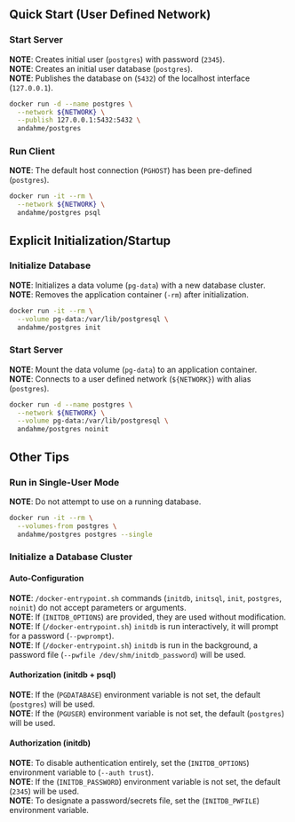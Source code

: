 ## Quick Start (User Defined Network)

### Start Server
**NOTE**: Creates initial user (`postgres`) with password (`2345`).  
**NOTE**: Creates an initial user database (`postgres`).  
**NOTE**: Publishes the database on (`5432`) of the localhost interface (`127.0.0.1`).  
```bash
docker run -d --name postgres \
  --network ${NETWORK} \
  --publish 127.0.0.1:5432:5432 \
  andahme/postgres
```

### Run Client
**NOTE**: The default host connection (`PGHOST`) has been pre-defined (`postgres`).   
```bash
docker run -it --rm \
  --network ${NETWORK} \
  andahme/postgres psql
```


## Explicit Initialization/Startup

### Initialize Database
**NOTE**: Initializes a data volume (`pg-data`) with a new database cluster.  
**NOTE**: Removes the application container (`-rm`) after initialization.  
```bash
docker run -it --rm \
  --volume pg-data:/var/lib/postgresql \
  andahme/postgres init
```

### Start Server
**NOTE**: Mount the data volume (`pg-data`) to an application container.  
**NOTE**: Connects to a user defined network (`${NETWORK}`) with alias (`postgres`).  
```bash
docker run -d --name postgres \
  --network ${NETWORK} \
  --volume pg-data:/var/lib/postgresql \
  andahme/postgres noinit
```


## Other Tips

### Run in Single-User Mode
**NOTE**: Do not attempt to use on a running database.  
```bash
docker run -it --rm \
  --volumes-from postgres \
  andahme/postgres postgres --single
```

### Initialize a Database Cluster

#### Auto-Configuration
**NOTE**: `/docker-entrypoint.sh` commands (`initdb`, `initsql`, `init`, `postgres`, `noinit`) do not accept parameters or arguments.  
**NOTE**: If (`INITDB_OPTIONS`) are provided, they are used without modification.  
**NOTE**: If (`/docker-entrypoint.sh`) `initdb` is run interactively, it will prompt for a password (`--pwprompt`).  
**NOTE**: If (`/docker-entrypoint.sh`) `initdb` is run in the background, a password file (`--pwfile /dev/shm/initdb_password`) will be used.  

#### Authorization (initdb + psql)
**NOTE**: If the (`PGDATABASE`) environment variable is not set, the default (`postgres`) will be used.  
**NOTE**: If the (`PGUSER`) environment variable is not set, the default (`postgres`) will be used.  

#### Authorization (initdb)
**NOTE**: To disable authentication entirely, set the (`INITDB_OPTIONS`) environment variable to (`--auth trust`).  
**NOTE**: If the (`INITDB_PASSWORD`) environment variable is not set, the default (`2345`) will be used.  
**NOTE**: To designate a password/secrets file, set the (`INITDB_PWFILE`) environment variable.  

